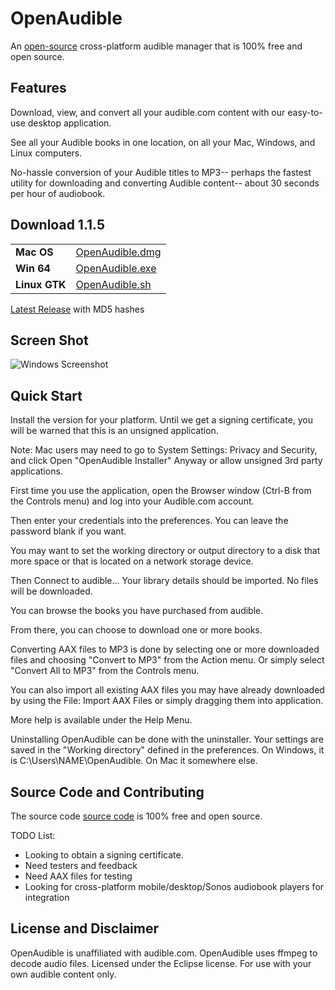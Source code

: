 # OpenAudible
An [open-source](https://github.com/openaudible/openaudible) cross-platform audible manager that is 100% free and open source.

## Features
Download, view, and convert all your audible.com content with our easy-to-use desktop application.

See all your Audible books in one location, on all your Mac, Windows, and Linux computers.  

No-hassle conversion of your Audible titles to MP3-- perhaps the fastest utility for downloading and converting Audible content-- about 30 seconds per hour of audiobook.

## Download 1.1.5

|         |           |
|:----------|:------------------|
| **Mac OS**   | [OpenAudible.dmg](https://github.com/openaudible/openaudible/releases/download/v1.1.5/OpenAudible_macos_1_1_5.dmg) |
| **Win 64**   | [OpenAudible.exe](https://github.com/openaudible/openaudible/releases/download/v1.1.5/OpenAudible_windows-x64_1_1_5.exe) |
| **Linux GTK**    | [OpenAudible.sh](https://github.com/openaudible/openaudible/releases/download/v1.1.5/OpenAudible_unix_1_1_5.sh) |

[Latest Release](https://github.com/openaudible/openaudible/releases/latest) with MD5 hashes

## Screen Shot
![Windows Screenshot](https://openaudible.github.io/images/open_audible_win.png)

## Quick Start
Install the version for your platform. Until we get a signing certificate, you will be warned that this is an unsigned application.

Note: Mac users may need to go to System Settings: Privacy and Security, and click Open "OpenAudible Installer" Anyway or allow unsigned 3rd party applications.

First time you use the application, open the Browser window (Ctrl-B from the Controls menu) and log into your Audible.com account.

Then enter your credentials into the preferences. You can leave the password blank if you want.

You may want to set the working directory or output directory to a disk that more space or that is located on a network storage device.

Then Connect to audible... Your library details should be imported. No files will be downloaded.

You can browse the books you have purchased from audible.

From there, you can choose to download one or more books.

Converting AAX files to MP3 is done by selecting one or more downloaded files and choosing "Convert to MP3" from the Action menu. Or simply select "Convert All to MP3" from the Controls menu.

You can also import all existing AAX files you may have already downloaded by using the File: Import AAX Files or simply dragging them into application.

More help is available under the Help Menu.

Uninstalling OpenAudible can be done with the uninstaller. Your settings are saved in the "Working directory" defined in the preferences. On Windows, it is C:\Users\NAME\OpenAudible. On Mac it somewhere else.

## Source Code and Contributing
The source code [source code](https://github.com/openaudible/openaudible) is 100% free and open source.

TODO List:
 - Looking to obtain a signing certificate.
 - Need testers and feedback
 - Need AAX files for testing
 - Looking for cross-platform mobile/desktop/Sonos audiobook players for integration

## License and Disclaimer
OpenAudible is unaffiliated with audible.com.
OpenAudible uses ffmpeg to decode audio files.
Licensed under the Eclipse license.
For use with your own audible content only.
